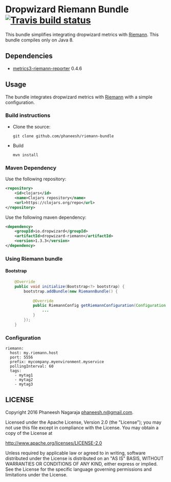 # Dropwizard Riemann Bundle [![Travis build status](https://travis-ci.org/phaneesh/riemann-bundle.svg?branch=master)](https://travis-ci.org/phaneesh/riemann-bundle)

This bundle simplifies integrating dropwizard metrics with [Riemann](http://riemann.io/).
This bundle compiles only on Java 8.
 
## Dependencies
* [metrics3-riemann-reporter](https://github.com/riemann/riemann-java-client/tree/master/metrics3-riemann-reporter) 0.4.6

## Usage
The bundle integrates dropwizard metrics with [Riemann](http://riemann.io/) with a simple configuration. 
 
### Build instructions
  - Clone the source:

        git clone github.com/phaneesh/riemann-bundle

  - Build

        mvn install

### Maven Dependency
Use the following repository:
```xml
<repository>
    <id>clojars</id>
    <name>Clojars repository</name>
    <url>https://clojars.org/repo</url>
</repository>
```
Use the following maven dependency:
```xml
<dependency>
    <groupId>io.dropwizard</groupId>
    <artifactId>dropwizard-riemann</artifactId>
    <version>1.3.3</version>
</dependency>
```

### Using Riemann bundle

#### Bootstrap
```java
    @Override
    public void initialize(Bootstrap<?> bootstrap) {
        bootstrap.addBundle(new RiemannBundle() {
            
            @Override
            public RiemannConfig getRiemannConfiguration(Configuration configuration) {
                ...
            }
        });
    }
```

### Configuration
```
riemann:
  host: my.riemann.host
  port: 5556
  prefix: mycompany.myenvironment.myservice
  pollingInterval: 60 
  tags:
    - mytag1
    - mytag2
    - mytag3
```

LICENSE
-------

Copyright 2016 Phaneesh Nagaraja <phaneesh.n@gmail.com>.

Licensed under the Apache License, Version 2.0 (the "License");
you may not use this file except in compliance with the License.
You may obtain a copy of the License at

http://www.apache.org/licenses/LICENSE-2.0

Unless required by applicable law or agreed to in writing, software
distributed under the License is distributed on an "AS IS" BASIS,
WITHOUT WARRANTIES OR CONDITIONS OF ANY KIND, either express or implied.
See the License for the specific language governing permissions and
limitations under the License.
